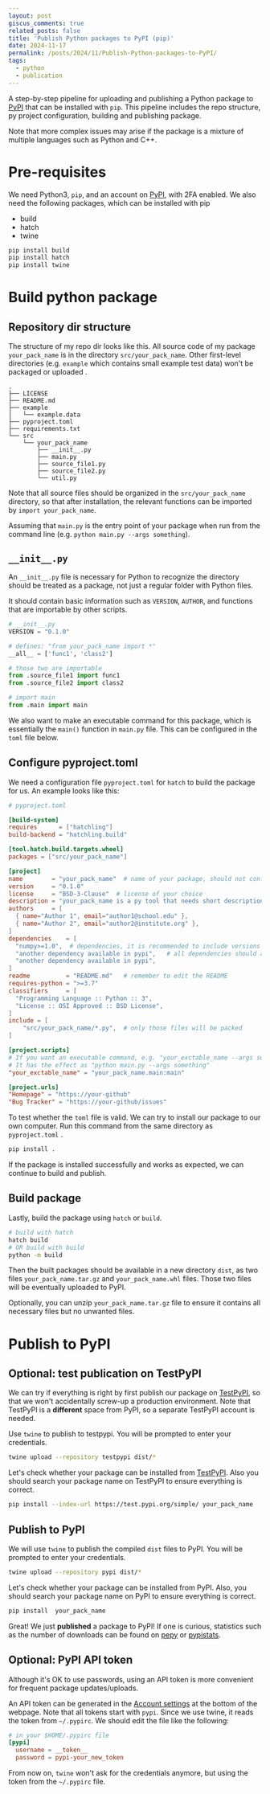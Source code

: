 ```yaml
---
layout: post
giscus_comments: true
related_posts: false
title: 'Publish Python packages to PyPI (pip)'
date: 2024-11-17
permalink: /posts/2024/11/Publish-Python-packages-to-PyPI/
tags:
  - python
  - publication
---
```


A step-by-step pipeline for uploading and publishing a Python package to [PyPI](https://pypi.org/) that can be installed with `pip`. This pipeline includes the repo structure, py project configuration, building and publishing package.

Note that more complex issues may arise if the package is a mixture of multiple languages such as Python and C++. 

# Pre-requisites

We need Python3, `pip`, and an account on [PyPI](https://pypi.org/), with 2FA enabled. 
We also need the following packages, which can be installed with pip

- build
- hatch
- twine

```sh
pip install build
pip install hatch
pip install twine
```



# Build python package

## Repository dir structure

The structure of my repo dir looks like this. All source code of my package `your_pack_name` is in the directory `src/your_pack_name`. Other first-level directories (e.g. `example` which contains small example test data) won't be packaged or uploaded .

```
.
├── LICENSE
├── README.md
├── example
│   └── example.data
├── pyproject.toml
├── requirements.txt
└── src
    └── your_pack_name
        ├── __init__.py
        ├── main.py
        ├── source_file1.py
        ├── source_file2.py
        └── util.py
```

Note that all source files should be organized in the `src/your_pack_name` directory, so that after installation, the relevant functions can be imported by `import your_pack_name`.

Assuming that `main.py` is the entry point of your package when run from the command line (e.g. `python main.py --args something`).

## `__init__.py` 

An `__init__.py` file is necessary for Python to recognize the directory should be treated as a package, not just a regular folder with Python files.

It should contain basic information such as `VERSION`, `AUTHOR`, and functions that are importable by other scripts.

```python
# __init__.py
VERSION = "0.1.0"

# defines: "from your_pack_name import *"
__all__ = ['func1', 'class2']

# those two are importable
from .source_file1 import func1
from .source_file2 import class2

# import main
from .main import main
```

We also want to make an executable command for this package, which is essentially the `main()` function in `main.py` file. This can be configured in the `toml` file below.



## Configure pyproject.toml

We need a configuration file `pyproject.toml` for `hatch` to build the package for us. An example looks like this:

```toml
# pyproject.toml

[build-system]
requires      = ["hatchling"]
build-backend = "hatchling.build"

[tool.hatch.build.targets.wheel]
packages = ["src/your_pack_name"]	

[project]
name        = "your_pack_name"	# name of your package, should not conflict with existing PyPI packages
version     = "0.1.0"
license     = "BSD-3-Clause"  # license of your choice
description = "your_pack_name is a py tool that needs short descriptions to modify here" 
authors     = [
  { name="Author 1", email="author1@school.edu" }, 
  { name="Author 2", email="author2@institute.org" },
]
dependencies    = [
  "numpy>=1.0",  # dependencies, it is recommended to include versions of dependencies
  "another dependency available in pypi",	# all dependencies should already be available in PyPI
  "another dependency available in pypi",
]
readme          = "README.md"	# remember to edit the README
requires-python = ">=3.7"
classifiers     = [
  "Programming Language :: Python :: 3",
  "License :: OSI Approved :: BSD License",
]
include = [
    "src/your_pack_name/*.py",	# only those files will be packed
]

[project.scripts]
# If you want an executable command, e.g. "your_exctable_name --args something"
# It has the effect as "python main.py --args something"
"your_exctable_name" = "your_pack_name.main:main"  	

[project.urls]
"Homepage" = "https://your-github"
"Bug Tracker" = "https://your-github/issues"
```



To test whether the `toml` file is valid. We can try to install our package to our own computer. Run this command from the same directory as `pyproject.toml` .

```sh
pip install .
```

If the package is installed successfully and works as expected, we can continue to build and publish.



## Build package

Lastly, build the package using `hatch` or `build`.

```sh
# build with hatch
hatch build	
# OR build with build
python -m build 
```

Then the built packages should be available in a new directory `dist`, as two files `your_pack_name.tar.gz` and `your_pack_name.whl` files. Those two files will be eventually uploaded to PyPI.

Optionally, you can unzip  `your_pack_name.tar.gz` file to ensure it contains all necessary files but no unwanted files.

# Publish to PyPI 

## Optional: test publication on TestPyPI

We can try if everything is right by first publish our package on [TestPyPI](https://test.pypi.org/), so that we won't accidentally screw-up a production environment. Note that TestPyPI is a **different** space from PyPI, so a separate TestPyPI account is needed.

Use `twine` to publish to testpypi. You will be prompted to enter your credentials.

```sh
twine upload --repository testpypi dist/*
```

Let's check whether your package can be installed from [TestPyPI](https://test.pypi.org/). Also you should search your package name on TestPyPI to ensure everything is correct.

```sh
pip install --index-url https://test.pypi.org/simple/ your_pack_name
```

## Publish to PyPI

We will use `twine` to publish the compiled `dist` files to PyPI. You will be prompted to enter your credentials.

```sh
twine upload --repository pypi dist/*
```

Let's check whether your package can be installed from PyPI. Also, you should search your package name on PyPI to ensure everything is correct.

```sh
pip install  your_pack_name
```

Great! We just **published** a package to PyPI! If one is curious, statistics such as the number of downloads can be found on [pepy](https://pepy.tech/) or [pypistats](https://pypistats.org/).

## Optional: PyPI API token

Although it's OK to use passwords, using an API token is more convenient for frequent package updates/uploads.

An API token can be generated in the [Account settings](https://pypi.org/manage/account/) at the bottom of the webpage. Note that all tokens start with `pypi`. Since we use twine, it reads the token from `~/.pypirc`. We should edit the file like the following:

```toml
# in your $HOME/.pypirc file
[pypi]
  username = __token__
  password = pypi-your_new_token
```

From now on, `twine` won't ask for the credentials anymore, but using the token from the `~/.pypirc` file.
